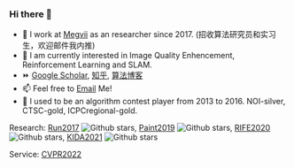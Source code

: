 ### Hi there 👋

- 🔭 I work at [Megvii](https://github.com/megvii-research) as an researcher since 2017. (招收算法研究员和实习生，欢迎邮件我内推)
- 🌱 I am currently interested in Image Quality Enhencement, Reinforcement Learning and SLAM.
- ⏩ [Google Scholar](https://scholar.google.com/citations?user=zJEkaG8AAAAJ&hl=en), [知乎](https://www.zhihu.com/people/hzwer), [算法博客](http://hzwer.com)
- 📫 Feel free to [Email](mailto:hzwer@pku.edu.cn) Me!
- 🧩 I used to be an algorithm contest player from 2013 to 2016. NOI-silver, CTSC-gold, ICPCregional-gold. 

Research: [Run2017](https://github.com/hzwer/NIPS2017-LearningToRun) ![Github stars](https://img.shields.io/github/stars/megvii-research/NIPS2017-LearningToRunACE), [Paint2019](https://github.com/megvii-research/ICCV2019-LearningToPaint) ![Github stars](https://img.shields.io/github/stars/megvii-research/ICCV2019-LearningToPaint), [RIFE2020](https://github.com/hzwer/arXiv2020-RIFE) ![Github stars](https://img.shields.io/github/stars/hzwer/arXiv2020-RIFE), [KIDA2021](https://github.com/caozixuan/NeurIPS2021-ML4CO-KIDA) ![Github stars](https://img.shields.io/github/stars/caozixuan/NeurIPS2021-ML4CO-KIDA)

Service: [CVPR2022](https://cvpr2022.thecvf.com)

<!--
**hzwer/hzwer** is a ✨ _special_ ✨ repository because its `README.md` (this file) appears on your GitHub profile.

Here are some ideas to get you started:

- 🔭 I’m currently working on ...
- 🌱 I’m currently learning ...
- 👯 I’m looking to collaborate on ...
- 🤔 I’m looking for help with ...
- 💬 Ask me about ...
- 📫 How to reach me: ...
- 😄 Pronouns: ...
- ⚡ Fun fact: ...
-->
